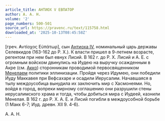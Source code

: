 ```yaml
---
article_title: АНТИОХ V ЕВПАТОР
author: А. А. Н.
volume: '2'
page_numbers: 500-501
source_url: https://pravenc.ru/text/115758.html
downloaded_at: '2025-10-13T08:45:58Z'
---
```


[греч. ̓Αντίοχος Εὐπάτωρ], сын [Антиоха IV](<https://pravenc.ru/text/Антиоха IV.html>), номинальный царь державы Селевкидов (163-162 до Р. Х.). К власти пришел в 9-летнем возрасте, регентом при нем был евнух Лисий. В 162 г. до Р. Х. Лисий и А. Е. с огромным войском двинулись на Иудею на выручку осажденным в Акре (см. [Акко](https://pravenc.ru/text/Акко.html)) сторонникам проводимой первосвященником [Менелаем](https://pravenc.ru/text/Менелаем.html) политики эллинизации. Пройдя через Идумею, они победили Иуду Маккавея при Вефсахаре и осадили Иерусалим. Начавшаяся в тылу междоусобица вынудила их заключить мир с Хасмонеями. Но, войдя в город, вопреки мирному соглашению они разрушили стены иерусалимского храма и тогда, чтобы добиться мира с Иудеей, казнили Менелая. В 162 г. до Р. Х. А. Е. и Лисий погибли в междоусобной борьбе (1 Макк 6-7; Иуд. древн. XII 9. 4-6).

А. А. Н.
